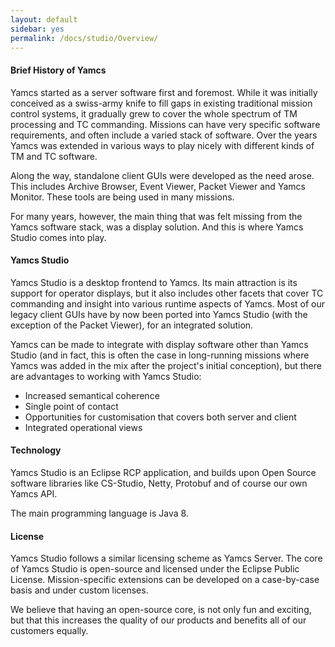 ```yaml
---
layout: default
sidebar: yes
permalink: /docs/studio/Overview/
---
```


#### Brief History of Yamcs
Yamcs started as a server software first and foremost. While it was initially conceived as a swiss-army knife to fill gaps in existing traditional mission control systems, it gradually grew to cover the whole spectrum of TM processing and TC commanding. Missions can have very specific software requirements, and often include a varied stack of software. Over the years Yamcs was extended in various ways to play nicely with different kinds of TM and TC software.

Along the way, standalone client GUIs were developed as the need arose. This includes Archive Browser, Event Viewer, Packet Viewer and Yamcs Monitor. These tools are being used in many missions.

For many years, however, the main thing that was felt missing from the Yamcs software stack, was a display solution. And this is where Yamcs Studio comes into play.

#### Yamcs Studio
Yamcs Studio is a desktop frontend to Yamcs. Its main attraction is its support for operator displays, but it also includes other facets that cover TC commanding and insight into various runtime aspects of Yamcs. Most of our legacy client GUIs have by now been ported into Yamcs Studio (with the exception of the Packet Viewer), for an integrated solution.

Yamcs can be made to integrate with display software other than Yamcs Studio (and in fact, this is often the case in long-running missions where Yamcs was added in the mix after the project's initial conception), but there are advantages to working with Yamcs Studio:

* Increased semantical coherence
* Single point of contact
* Opportunities for customisation that covers both server and client
* Integrated operational views

#### Technology
Yamcs Studio is an Eclipse RCP application, and builds upon Open Source software libraries like CS-Studio, Netty, Protobuf and of course our own Yamcs API.

The main programming language is Java 8.

#### License
Yamcs Studio follows a similar licensing scheme as Yamcs Server. The core of Yamcs Studio is open-source and licensed under the Eclipse Public License. Mission-specific extensions can be developed on a case-by-case basis and under custom licenses.

We believe that having an open-source core, is not only fun and exciting, but that this increases the quality of our products and benefits all of our customers equally.
